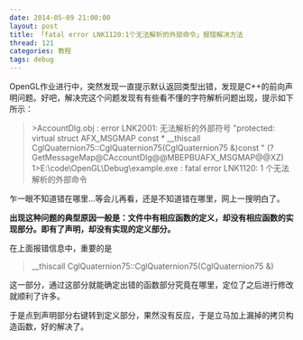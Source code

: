 ```yaml
---
date: 2014-05-09 21:00:00
layout: post
title: 「fatal error LNK1120:1个无法解析的外部命令」报错解决方法
thread: 121
categories: 教程
tags: debug
---
```


OpenGL作业进行中，突然发现一直提示默认返回类型出错，发现是C++的前向声明问题。好吧，解决完这个问题发现有有些看不懂的字符解析问题出现，提示如下所示：

>\>AccountDlg.obj : error LNK2001: 无法解析的外部符号 "protected: virtual struct AFX_MSGMAP const * __thiscall CglQuaternion75::CglQuaternion75(CglQuaternion75 &)const " (?GetMessageMap@CAccountDlg@@MBEPBUAFX_MSGMAP@@XZ)
1>E:\code\OpenGL\Debug\example.exe : fatal error LNK1120: 1 个无法解析的外部命令

乍一眼不知道错在哪里...等会儿再看，还是不知道错在哪里，网上一搜明白了。

**出现这种问题的典型原因一般是：文件中有相应函数的定义，却没有相应函数的实现部分。即有了声明，却没有实现的定义部分。**

在上面报错信息中，重要的是

>__thiscall CglQuaternion75::CglQuaternion75(CglQuaternion75 &)

这一部分，通过这部分就能确定出错的函数部分究竟在哪里，定位了之后进行修改就顺利了许多。

于是点到声明部分右键转到定义部分，果然没有反应，于是立马加上漏掉的拷贝构造函数，好的解决了。